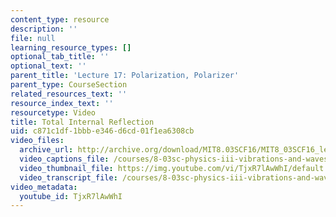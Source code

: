 ```yaml
---
content_type: resource
description: ''
file: null
learning_resource_types: []
optional_tab_title: ''
optional_text: ''
parent_title: 'Lecture 17: Polarization, Polarizer'
parent_type: CourseSection
related_resources_text: ''
resource_index_text: ''
resourcetype: Video
title: Total Internal Reflection
uid: c871c1df-1bbb-e346-d6cd-01f1ea6308cb
video_files:
  archive_url: http://archive.org/download/MIT8.03SCF16/MIT8_03SCF16_lec17_300k.mp4
  video_captions_file: /courses/8-03sc-physics-iii-vibrations-and-waves-fall-2016/afab010012715c99b5dd03062b0078e8_TjxR7lAwWhI.vtt
  video_thumbnail_file: https://img.youtube.com/vi/TjxR7lAwWhI/default.jpg
  video_transcript_file: /courses/8-03sc-physics-iii-vibrations-and-waves-fall-2016/69088cb871ecc1cabc63c08fdca64309_TjxR7lAwWhI.pdf
video_metadata:
  youtube_id: TjxR7lAwWhI
---
```

